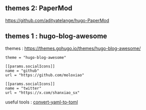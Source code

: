 
## themes 2: PaperMod
https://github.com/adityatelange/hugo-PaperMod

## themes 1 : hugo-blog-awesome
themes : https://themes.gohugo.io/themes/hugo-blog-awesome/

```
theme = "hugo-blog-awesome"

[[params.socialIcons]]
name = "github"
url = "https://github.com/moloxiao"

[[params.socialIcons]]
name = "twitter"
url = "https://x.com/shanxiao_sx"
```


useful tools : 
[convert-yaml-to-toml](https://www.convertsimple.com/convert-yaml-to-toml/)
